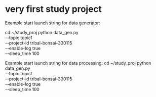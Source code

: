 # very first study project
Example start launch string for data generator:

cd ~/study_proj
python data_gen.py \
--topic topic1 \
--project-id tribal-bonsai-330115 \
--enable-log true \
--sleep_time 100

Example start launch string for data processing:
cd ~/study_proj
python data_gen.py \
--topic topic1 \
--project-id tribal-bonsai-330115 \
--enable-log true \
--sleep_time 100

